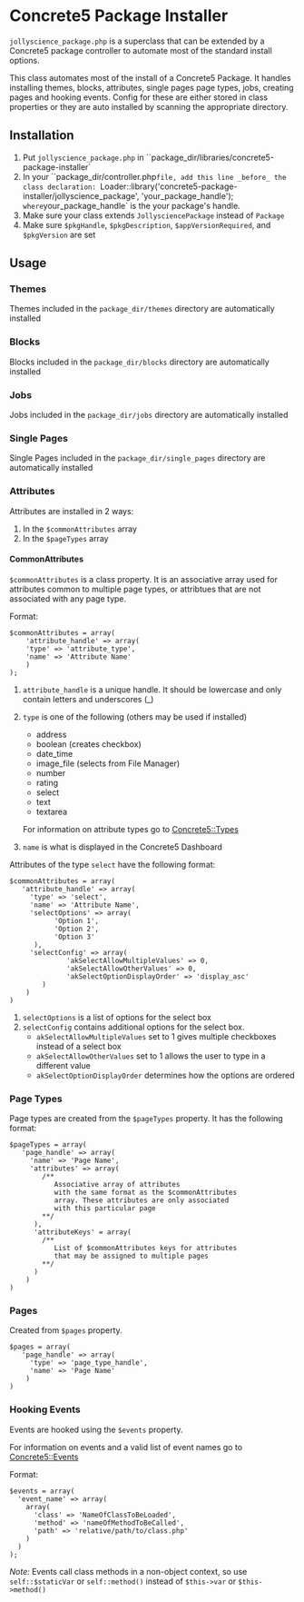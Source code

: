 Concrete5 Package Installer
===========================

`jollyscience_package.php` is a superclass that can be extended
by a Concrete5 package controller to automate most of the standard
install options.


This class automates most of the install of a Concrete5 Package.
It handles installing themes, blocks, attributes, single pages
page types, jobs, creating pages and hooking events. Config for
these are either stored in class properties or they are auto installed
by scanning the appropriate directory.

## Installation

1. Put `jollyscience_package.php` in ``package_dir/libraries/concrete5-package-installer`
2. In your ``package_dir/controller.php` file, add this line _before_ the class declaration: 
`Loader::library('concrete5-package-installer/jollyscience_package', 'your_package_handle');` 
where `your_package_handle` is the your package's handle.
3. Make sure your class extends `JollysciencePackage` instead of `Package`
4. Make sure `$pkgHandle`, `$pkgDescription`, `$appVersionRequired`, and `$pkgVersion` are set 

## Usage

### Themes

Themes included in the `package_dir/themes` directory are automatically installed

### Blocks

Blocks included in the `package_dir/blocks` directory are automatically installed

### Jobs

Jobs included in the `package_dir/jobs` directory are automatically installed

### Single Pages

Single Pages included in the `package_dir/single_pages` directory are automatically installed

### Attributes

Attributes are installed in 2 ways:

1. In the `$commonAttributes` array
2. In the `$pageTypes` array

#### CommonAttributes
`$commonAttributes` is a class property. It is an associative array used for attributes common to multiple page types, or attribtues that are not associated with any page type.

Format:

    $commonAttributes = array(
   		'attribute_handle' => array(
     	'type' => 'attribute_type',
     	'name' => 'Attribute Name'
      	)
    );

1. `attribute_handle` is a unique handle. It should be lowercase and only contain letters and underscores (_)
2. `type` is one of the following (others may be used if installed)
	* address
	* boolean (creates checkbox)
	* date_time
	* image_file (selects from File Manager)
	* number
	* rating
	* select
	* text
	* textarea
	
	For information on attribute types
	go to [Concrete5::Types](http://www.concrete5.org/documentation/developers/attributes/types/)
3. `name` is what is displayed in the Concrete5 Dashboard

Attributes of the type `select` have the following format:

    $commonAttributes = array(
       'attribute_handle' => array(
         'type' => 'select',
         'name' => 'Attribute Name',
         'selectOptions' => array(
               'Option 1',
               'Option 2',
               'Option 3'
          ),
         'selectConfig' => array(
    	          'akSelectAllowMultipleValues' => 0,
    	          'akSelectAllowOtherValues' => 0,
    	          'akSelectOptionDisplayOrder' => 'display_asc'
        	)     
        )
    )

1. `selectOptions` is a list of options for the select box
2. `selectConfig` contains additional options for the select box. 
	* `akSelectAllowMultipleValues` set to 1 gives multiple checkboxes
	instead of a select box
	* `akSelectAllowOtherValues` set to 1 allows the user to type in a different value
	* `akSelectOptionDisplayOrder` determines how the options are ordered

### Page Types

Page types are created from the `$pageTypes` property. It has the following format:
    
    $pageTypes = array(
       'page_handle' => array(
         'name' => 'Page Name',
         'attributes' => array(
         	/**
               Associative array of attributes
               with the same format as the $commonAttributes
               array. These attributes are only associated
               with this particular page
          	**/
          ),
          'attributeKeys' = array(
            /**
               List of $commonAttributes keys for attributes
               that may be assigned to multiple pages
          	**/
          )
        )
    )

### Pages
Created from `$pages` property.

    $pages = array(
       'page_handle' => array(
         'type' => 'page_type_handle',
         'name' => 'Page Name'
        )
    )


### Hooking Events

Events are hooked using the `$events` property.

For information on events and a valid list of event
names go to [Concrete5::Events](http://www.concrete5.org/documentation/developers/system/events/)

Format:
  
    $events = array(
      'event_name' => array(
        array(
          'class' => 'NameOfClassToBeLoaded',
          'method' => 'nameOfMethodToBeCalled',
          'path' => 'relative/path/to/class.php'
        )
      )
    );

_Note:_ Events call class methods in a non-object context,
so use `self::$staticVar` or `self::method()` instead of `$this->var` or `$this->method()`